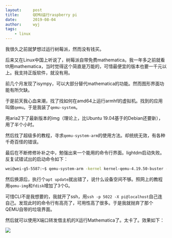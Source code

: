 ```yaml
---
layout:		post
title:		QEMU运行raspberry pi
date:		2019-08-04
author:		wyj
tags:
    - linux
---
```


我很久之前就梦想过运行树莓派，然而没有钱买。

后来又在Linux中国上听说了，树莓派自带免费mathematica。我一年多之前就看tlt用mathematica，当时觉得这个简直是万能的，可惜最便宜的版本也要一千元以上。我支持正版软件，就没有用。

前几个月发现了isympy，可以大部分替代mathematica的功能。然而图形界面功能有所欠缺。

于是前天我心血来潮，找了找如何在amd64上运行armhf的虚拟机。找到的应用叫做`qemu`。于是我装了`qemu-system`。

用aria2下了最新版本的img（理论上，比Ubuntu 19.04基于的Debian还要新），用了半个小时。

然后找了超级多的教程，寻求`qemu-system-arm`的使用方法。却统统无效，有各种千奇百怪的错误。

最后在不断修修补补之中，勉强出来一个能用的命令行界面。lightdm启动失败。反复试错试出的启动命令如下：
```bash
wei@wei-g5-5587:~$ qemu-system-arm -kernel kernel-qemu-4.19.50-buster -cpu arm1176 -m 256 -M versatilepb -dtb versatile-pb.dtb -serial stdio -append "root=/dev/sda2 rootfstype=ext4 rw" -drive "file=2019-07-10-raspbian-buster-full.img,index=0,media=disk,format=raw" -redir tcp:5022::22 -no-reboot

```
然后换源后，执行个`apt update`就出错了，说什么设备空间不够。照网上的教程用`qemu-img`和`fdisk`增加了3个G。

可惜CLI不是我想要的，我就开了ssh，用`ssh -p 5022 -X pi@localhost`自己连自己。发现此时的命令行有高亮了，可用性高了很多。于是我就抛弃了那个QEMU自带的垃圾界面。

然后就可以使用X端口转发借主机的X运行Mathematica了。太卡了。效果如下：

![](https://i.loli.net/2019/08/04/BhLQMb4ZXlgJvSI.png)
